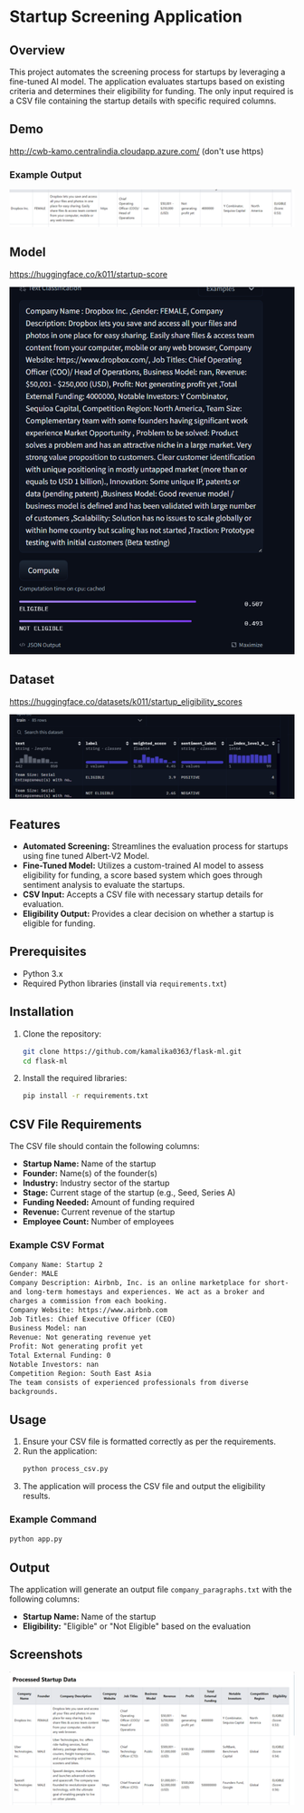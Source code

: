 ﻿# Startup Screening Application
## Overview
This project automates the screening process for startups by leveraging a fine-tuned AI model. The application evaluates startups based on existing criteria and determines their eligibility for funding. The only input required is a CSV file containing the startup details with specific required columns.

## Demo 
<http://cwb-kamo.centralindia.cloudapp.azure.com/> (don't use https)

### Example Output
![alt text](image-1.png)

## Model
https://huggingface.co/k011/startup-score

![alt text](image-2.png)

## Dataset 
https://huggingface.co/datasets/k011/startup_eligibility_scores

![alt text](image-3.png)

## Features
- **Automated Screening:** Streamlines the evaluation process for startups using fine tuned Albert-V2 Model.
- **Fine-Tuned Model:** Utilizes a custom-trained AI model to assess eligibility for funding, a score based system which goes through sentiment analysis to evaluate the startups.
- **CSV Input:** Accepts a CSV file with necessary startup details for evaluation.
- **Eligibility Output:** Provides a clear decision on whether a startup is eligible for funding.

## Prerequisites
- Python 3.x
- Required Python libraries (install via `requirements.txt`)

## Installation
1. Clone the repository:
   ```bash
   git clone https://github.com/kamalika0363/flask-ml.git
   cd flask-ml
   ```

2. Install the required libraries:
   ```bash
   pip install -r requirements.txt
   ```

## CSV File Requirements
The CSV file should contain the following columns:
- **Startup Name:** Name of the startup
- **Founder:** Name(s) of the founder(s)
- **Industry:** Industry sector of the startup
- **Stage:** Current stage of the startup (e.g., Seed, Series A)
- **Funding Needed:** Amount of funding required
- **Revenue:** Current revenue of the startup
- **Employee Count:** Number of employees

### Example CSV Format
```csv
Company Name: Startup 2
Gender: MALE
Company Description: Airbnb, Inc. is an online marketplace for short- and long-term homestays and experiences. We act as a broker and charges a commission from each booking. 
Company Website: https://www.airbnb.com
Job Titles: Chief Executive Officer (CEO)
Business Model: nan
Revenue: Not generating revenue yet
Profit: Not generating profit yet
Total External Funding: 0
Notable Investors: nan
Competition Region: South East Asia
The team consists of experienced professionals from diverse backgrounds.
```

## Usage
1. Ensure your CSV file is formatted correctly as per the requirements.
2. Run the application:
   ```bash
   python process_csv.py
   ```
3. The application will process the CSV file and output the eligibility results.


### Example Command
```bash
python app.py
```

## Output
The application will generate an output file `company_paragraphs.txt` with the following columns:
- **Startup Name:** Name of the startup
- **Eligibility:** "Eligible" or "Not Eligible" based on the evaluation

## Screenshots
![Example of Output](image.png)
